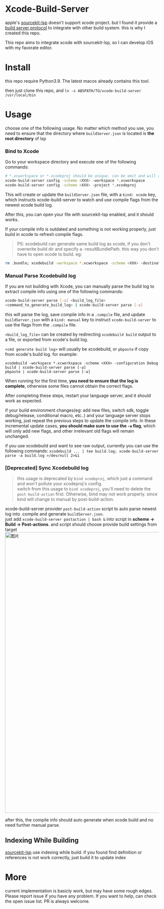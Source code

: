 # Xcode-Build-Server

apple's [sourcekit-lsp](https://github.com/apple/sourcekit-lsp) doesn't support xcode project. but I found it provide a [build server protocol](https://build-server-protocol.github.io/docs/specification.html) to integrate with other build system. this is why I created this repo.

This repo aims to integrate xcode with sourcekit-lsp, so I can develop iOS with my favorate editor.

# Install

this repo require Python3.9. The latest macos already contains this tool.

then just clone this repo, and `ln -s ABSPATH/TO/xcode-build-server /usr/local/bin`

# Usage

choose one of the following usage. No matter which method you use, you need to ensure that the directory where `buildServer.json` is located is **the root directory** of lsp

### Bind to Xcode
Go to your workspace directory and execute one of the following commands:

```bash
# *.xcworkspace or *.xcodeproj should be unique. can be omit and will auto choose the unique workspace or project.
xcode-build-server config -scheme <XXX> -workspace *.xcworkspace
xcode-build-server config -scheme <XXX> -project *.xcodeproj
```

This will create or update the `buildServer.json` file, with a `kind: xcode` key, which instructs xcode-build-server to watch and use compile flags from the newest xcode build log.

After this, you can open your file with sourcekit-lsp enabled, and it should works.

If your compile info is outdated and something is not working properly, just build in xcode to refresh compile flags.

> PS: xcodebuild can generate same build log as xcode, if you don't overwrite build dir and specify a -resultBundlePath. this way you don't have to open xcode to build. eg:
```bash
rm .bundle; xcodebuild -workspace *.xcworkspace -scheme <XXX> -destination 'generic/platform=iOS Simulator' -resultBundlePath .bundle build
```

### Manual Parse Xcodebuild log

If you are not building with Xcode, you can manually parse the build log to extract compile info using one of the following commands:

```bash
xcode-build-server parse [-a] <build_log_file>
<command_to_generate_build_log> | xcode-build-server parse [-a]
```

this will parse the log, save compile info in a `.compile` file, and update `buildServer.json` with a `kind: manual` key to instruct `xcode-build-server` to use the flags from the `.compile` file.


`<build_log_file>` can be created by redirecting `xcodebuild build` output to a file, or exported from xcode's build log.

`<cmd generate build log>` will usually be xcodebuild, or `pbpaste` if copy from xcode's build log. for example:

```base
xcodebuild -workspace *.xcworkspace -scheme <XXX> -configuration Debug build | xcode-build-server parse [-a]
pbpaste | xcode-build-server parse [-a]
```

When running for the first time, **you need to ensure that the log is complete**, otherwise some files cannot obtain the correct flags.

After completing these steps, restart your language server, and it should work as expected.

if your build environment changes(eg: add new files, switch sdk, toggle debug/release, conditional macro, etc..) and your language server stops working, just repeat the previous steps to update the compile info. In these incremental update cases, **you should make sure to use the `-a` flag**, which will only add new flags, and other irrelevant old flags will remain unchanged.

if you use xcodebuild and want to see raw output, currently you can use the following commands: `xcodebuild ... | tee build.log; xcode-build-server parse -a build.log >/dev/null 2>&1`

### [Deprecated] Sync Xcodebuild log
> this usage is deprecated by `bind xcodeproj`, which just a command and won't pollute your xcodeproj's config.  
> switch from this usage to `bind xcodeproj`, you'll need to delete the `post-build-action` first. Otherwise, bind may not work properly. since kind will change to manual by post-build-action.

xcode-build-server provider `post-build-action` script to auto parse newest log into .compile and generate `buildServer.json`.  
just add `xcode-build-server postaction | bash &` into script in **scheme -> Build -> Post-actions**. and script should choose provide build settings from target
<img width="918" alt="图片" src="https://user-images.githubusercontent.com/3897953/178139213-cb655340-28f6-49f6-8e7d-666bb29e664f.png">

after this, the compile info should auto generate when xcode build and no need further manual parse.

## Indexing While Building
[sourcekit-lsp](https://github.com/apple/sourcekit-lsp#indexing-while-building) use indexing while build.
if you found find definition or references is not work correctly, just build it to update index

# More

current implementation is basicly work, but may have some rough edges. Please report issue if you have any problem. If you want to help, can check the open issue list. PR is always welcome.
